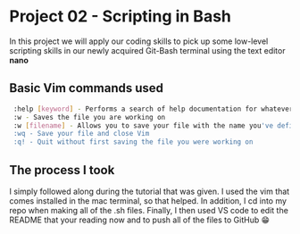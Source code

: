 # Project 02 - Scripting in Bash
In this project we will apply our coding skills to pick up some low-level scripting skills in our newly acquired Git-Bash terminal using the text editor **nano**

## Basic Vim commands used
```bash
 :help [keyword] - Performs a search of help documentation for whatever keyword you enter
 :w - Saves the file you are working on
 :w [filename] - Allows you to save your file with the name you've defined
 :wq - Save your file and close Vim
 :q! - Quit without first saving the file you were working on

```
## The process I took
I simply followed along during the tutorial that was given. I used the vim that comes installed in the mac terminal, so that helped. In addition, I cd into my repo when making all of the .sh files. Finally, I then used VS code to edit the README that your reading now and to push all of the files to GitHub 😁